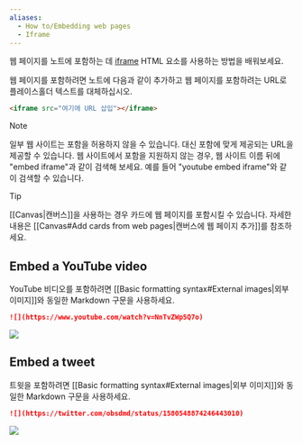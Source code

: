 ```yaml
---
aliases:
  - How to/Embedding web pages
  - Iframe
---
```


웹 페이지를 노트에 포함하는 데 [iframe](https://developer.mozilla.org/en-US/docs/Web/HTML/Element/iframe) HTML 요소를 사용하는 방법을 배워보세요.

웹 페이지를 포함하려면 노트에 다음과 같이 추가하고 웹 페이지를 포함하려는 URL로 플레이스홀더 텍스트를 대체하십시오.

```html
<iframe src="여기에 URL 삽입"></iframe>
```

> [!note]
> 일부 웹 사이트는 포함을 허용하지 않을 수 있습니다. 대신 포함에 맞게 제공되는 URL을 제공할 수 있습니다. 웹 사이트에서 포함을 지원하지 않는 경우, 웹 사이트 이름 뒤에 "embed iframe"과 같이 검색해 보세요. 예를 들어 "youtube embed iframe"와 같이 검색할 수 있습니다.

> [!tip]
> [[Canvas|캔버스]]을 사용하는 경우 카드에 웹 페이지를 포함시킬 수 있습니다. 자세한 내용은 [[Canvas#Add cards from web pages|캔버스에 웹 페이지 추가]]를 참조하세요.


## Embed a YouTube video

YouTube 비디오를 포함하려면 [[Basic formatting syntax#External images|외부 이미지]]와 동일한 Markdown 구문을 사용하세요.

```md
![](https://www.youtube.com/watch?v=NnTvZWp5Q7o)
```

![](https://www.youtube.com/watch?v=NnTvZWp5Q7o)

## Embed a tweet

트윗을 포함하려면 [[Basic formatting syntax#External images|외부 이미지]]와 동일한 Markdown 구문을 사용하세요.

```md
![](https://twitter.com/obsdmd/status/1580548874246443010)
```

![](https://twitter.com/obsdmd/status/1580548874246443010)
